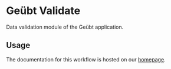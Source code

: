 
# Geübt Validate

Data validation module of the Geübt application.

## Usage 

The documentation for this workflow is hosted on our [homepage](<INSERT URL>).
